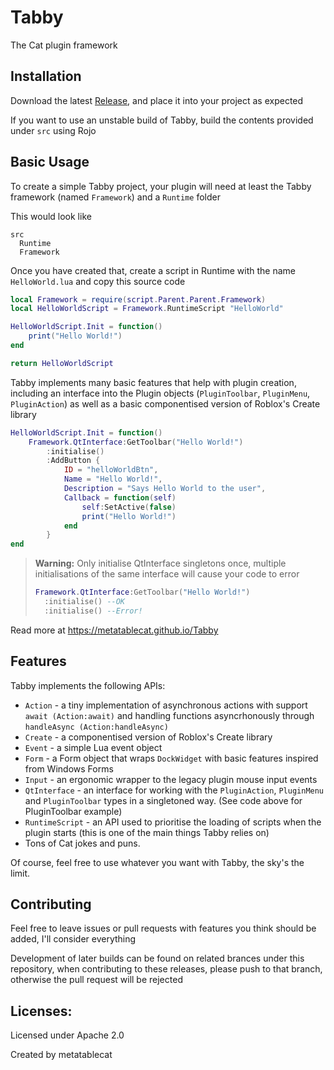 # Tabby

The Cat plugin framework

## Installation
Download the latest [Release](https://github.com/metatablecat/Tabby/releases), and place it into your project as expected

If you want to use an unstable build of Tabby, build the contents provided under `src` using Rojo

## Basic Usage
To create a simple Tabby project, your plugin will need at least the Tabby framework (named `Framework`) and a `Runtime` folder

This would look like
```
src
  Runtime
  Framework
```

Once you have created that, create a script in Runtime with the name `HelloWorld.lua` and copy this source code

```lua
local Framework = require(script.Parent.Parent.Framework)
local HelloWorldScript = Framework.RuntimeScript "HelloWorld"

HelloWorldScript.Init = function()
	print("Hello World!")
end

return HelloWorldScript
```

Tabby implements many basic features that help with plugin creation, including an interface into the Plugin objects (`PluginToolbar`, `PluginMenu`, `PluginAction`) as well as a basic componentised version of Roblox's Create library

```lua
HelloWorldScript.Init = function()
	Framework.QtInterface:GetToolbar("Hello World!")
		:initialise()
		:AddButton {
			ID = "helloWorldBtn",
			Name = "Hello World!",
			Description = "Says Hello World to the user",
			Callback = function(self)
				self:SetActive(false)
				print("Hello World!")
			end
		} 
end
```

> **Warning:** Only initialise QtInterface singletons once, multiple initialisations of the same interface will cause your code to error
>
> ```lua
> Framework.QtInterface:GetToolbar("Hello World!")
>   :initialise() --OK
>   :initialise() --Error!
> ```

Read more at https://metatablecat.github.io/Tabby

## Features
Tabby implements the following APIs:
* `Action` - a tiny implementation of asynchronous actions with support `await (Action:await)` and handling functions asyncrhonously through `handleAsync (Action:handleAsync)`
* `Create` - a componentised version of Roblox's Create library
* `Event` - a simple Lua event object
* `Form` - a Form object that wraps `DockWidget` with basic features inspired from Windows Forms
* `Input` - an ergonomic wrapper to the legacy plugin mouse input events
* `QtInterface` - an interface for working with the `PluginAction`, `PluginMenu` and `PluginToolbar` types in a singletoned way. (See code above for PluginToolbar example)
* `RuntimeScript` - an API used to prioritise the loading of scripts when the plugin starts (this is one of the main things Tabby relies on)
* Tons of Cat jokes and puns.

Of course, feel free to use whatever you want with Tabby, the sky's the limit.

## Contributing
Feel free to leave issues or pull requests with features you think should be added, I'll consider everything

Development of later builds can be found on related brances under this repository, when contributing to these releases, please push to that branch, otherwise the pull request will be rejected

## Licenses:
Licensed under Apache 2.0

Created by metatablecat
